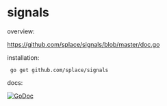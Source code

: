 # signals

overview:

https://github.com/splace/signals/blob/master/doc.go	

installation:

     go get github.com/splace/signals   

docs: 
     
[![GoDoc](https://godoc.org/github.com/splace/signals?status.svg)](https://godoc.org/github.com/splace/signals)

